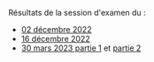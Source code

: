 Résultats de la session d'examen du :
* [02 décembre 2022](ExamSession021222.txt)
* [16 décembre 2022](ExamSession161222.txt)
* [30 mars 2023 partie 1](ExamSession3003231.txt) et [partie 2](ExamSession3003232.txt) 